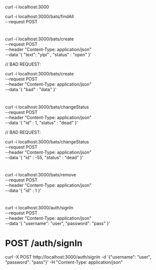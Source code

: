 #

curl -i localhost:3000

curl -i localhost:3000/bats/findAll \
--request POST

#

curl -i localhost:3000/bats/create \
--request POST \
--header "Content-Type: application/json" \
--data '{ "text": "yipi" , "status" : "open" }'

// BAD REQUEST:

curl -i localhost:3000/bats/create \
--request POST \
--header "Content-Type: application/json" \
--data '{ "bad" : "data" }'

#

curl -i localhost:3000/bats/changeStatus \
--request POST \
--header "Content-Type: application/json" \
--data '{ "id" : 1, "status" : "dead" }'

// BAD REQUEST:

curl -i localhost:3000/bats/changeStatus \
--request POST \
--header "Content-Type: application/json" \
--data '{ "id" : -55, "status" : "dead" }'

#

curl -i localhost:3000/bats/remove \
--request POST \
--header "Content-Type: application/json" \
--data '{ "id" : 1 }'

#

curl -i localhost:3000/auth/signIn \
--request POST \
--header "Content-Type: application/json" \
--data '{ "username": "user", "password": "pass" }'

# POST /auth/signIn

curl -X POST http://localhost:3000/auth/signIn -d '{"username": "user", "password": "pass"}' -H "Content-Type: application/json"
